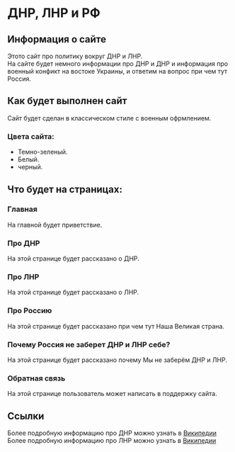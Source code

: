 # ДНР, ЛНР и РФ
## Информация о сайте 
Этото сайт про политику вокруг ДНР и ЛНР.
<br>
На сайте будет немного информации про ДНР и ДНР и информация про военный конфикт на востоке Украины, и ответим на вопрос при чем тут Россия.
## Как будет выполнен сайт
Сайт будет сделан в классическом стиле с военным офрмлением.
### Цвета сайта:
* Темно-зеленый.
* Белый.
* черный.
## Что будет на страницах:
###   Главная
На главной будет приветствие.
### Про ДНР
На этой странице будет рассказано о ДНР.
### Про ЛНР
На этой странице будет рассказано о ЛНР.
### Про Россию
На этой странице будет рассказано при чем тут Наша Великая страна.
### Почему Россия не заберет ДНР и ЛНР себе?
На этой странице будет рассказано почему Мы не заберём ДНР и ЛНР.
### Обратная связь
На этой странице пользователь может написать в поддержку сайта.

## Ссылки
Более подробную информацию про ДНР можно узнать в [Википедии](https://ru.wikipedia.org/wiki/Донецкая_Народная_Республика)
<br>
Более подробную информацию про ЛНР можно узнать в [Википедии](https://ru.wikipedia.org/wiki/Луганская_Народная_Республика)
